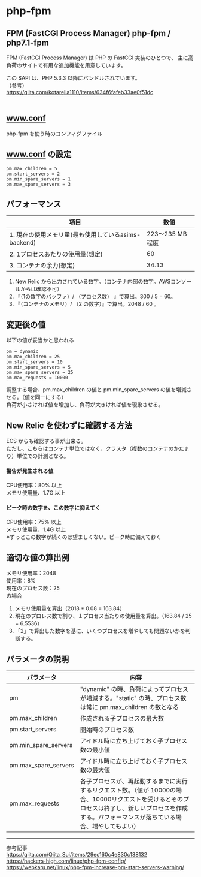 # php-fpm

## FPM (FastCGI Process Manager)  php-fpm / php7.1-fpm
FPM (FastCGI Process Manager) は PHP の FastCGI 実装のひとつで、 主に高負荷のサイトで有用な追加機能を用意しています。  
  
この SAPI は、PHP 5.3.3 以降にバンドルされています。
　  
（参考）  
<https://qiita.com/kotarella1110/items/634f6fafeb33ae0f51dc>  
　   

## www.conf
php-fpm を使う時のコンフィグファイル

## www.conf の設定
```
pm.max_children = 5
pm.start_servers = 2
pm.min_spare_servers = 1
pm.max_spare_servers = 3
```

## パフォーマンス

| 項目  | 数値 |
| ------------- | ------------- |
| 1. 現在の使用メモリ量(最も使用しているasims-backend)  | 223～235 MB程度  |
| 2. 1プロセスあたりの使用量(想定)  | 60  |
| 3. コンテナの余力(想定)  | 34.13  |

 1.  New Relic から出力されている数字。（コンテナ内部の数字。AWSコンソールからは確認不可）
 2. 『（1の数字のバッファ）/  （プロセス数） 』で算出。300 / 5  = 60。
 3. 『（コンテナのメモリ）/ （2 の数字）』で算出。2048 / 60 。

## 変更後の値
以下の値が妥当かと思われる

```
pm = dynamic  
pm.max_children = 25  
pm.start_servers = 10  
pm.min_spare_servers = 5  
pm.max_spare_servers = 25  
pm.max_requests = 10000  
```

調整する場合、pm.max_children の値と pm.min_spare_servers の値を増減させる。（値を同一にする）  
負荷が小さければ値を増加し、負荷が大きければ値を現象させる。  


## New Relic を使わずに確認する方法
ECS からも確認する事が出来る。  
ただし、こちらはコンテナ単位ではなく、クラスタ（複数のコンテナのかたまり）単位での計測となる。  

#### 警告が発生される値
CPU使用率：80% 以上  
メモリ使用量、1.7G 以上  

#### ピーク時の数字を、この数字に抑えてく
CPU使用率：75% 以上  
メモリ使用量、1.4G 以上  
※ずっとこの数字が続くのは望ましくない。ピーク時に備えておく  

## 適切な値の算出例
メモリ使用率：2048  
使用率：8%  
現在のプロセス数：25  
の場合  

 1. メモリ使用量を算出（2018 * 0.08 = 163.84）
 2. 現在のプロレス数で割り、１プロセス当たりの使用量を算出。（163.84 / 25 = 6.5536）
 3. 「2」で算出した数字を基に、いくつプロセスを増やしても問題ないかを判断する。

## パラメータの説明

|      パラメータ       | 内容 |
| --------------------- | ------------- |
| pm                    |  "dynamic" の時、負荷によってプロセスが増減する。"static" の時、プロセス数は常に pm.max_children の数となる  |
| pm.max_children       |  作成される子プロセスの最大数  |
| pm.start_servers      |  開始時のプロセス数  |
| pm.min_spare_servers  |  アイドル時に立ち上げておく子プロセス数の最小値  |
| pm.max_spare_servers  |  アイドル時に立ち上げておく子プロセス数の最大値  |
| pm.max_requests       |  各子プロセスが、再起動するまでに実行するリクエスト数。（値が 10000の場合、10000リクエストを受けるとそのプロセスは終了し、新しいプロセスを作成する。パフォーマンスが落ちている場合、増やしてもよい）  |



__________________________

参考記事  
https://qiita.com/Qiita_Sui/items/29ec160c4e830c138132  
https://hackers-high.com/linux/php-fpm-config/  
https://webkaru.net/linux/php-fpm-increase-pm-start-servers-warning/  

